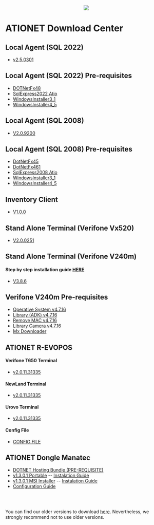 
<p align="center">
  <img src="https://github.com/Ationet/ationetdocs/raw/master/Content/Images/ATIOnetLogo_250x70.png" />
</p>

# ATIONET Download Center

## Local Agent (SQL 2022)
- [v2.5.0301](https://www.dropbox.com/scl/fi/bec511kgxj270nbk0knl7/LA-v2.5.0301.zip?rlkey=xxmv1aobwvqgfyb1q0iix9tqp&dl=1)

## Local Agent (SQL 2022) Pre-requisites
- [DOTNetFx48](https://www.dropbox.com/scl/fo/xz152qagna2ggeexgh5fx/AE9P8xSaBGyfw5HjYIxxJZk?rlkey=qaua545f5tb36nx3kpo32g3g8&dl=1)
- [SqlExpress2022 Atio](https://www.dropbox.com/scl/fo/heosnows0vc84gz73ofy3/AFgIG07cHyTJXD23PWu3PFA?rlkey=qdurzvgyptte10pqtsls2qjt5&dl=1)
- [WindowsInstaller3_1](https://www.dropbox.com/sh/3ougehv562y10lk/AABW_ut6GanPPQ_Vs4uz2tyea?dl=1)
- [WindowsInstaller4_5](https://www.dropbox.com/sh/nb0l663jln6jzaf/AAA5bZ-krsQua-qj829Itfw9a?dl=1)

## Local Agent (SQL 2008)
- [V2.0.9200](https://github.com/Ationet/ationetdownloads/raw/refs/heads/master/Download%20Files/Local%20Agent%20(SQL%202008)/LA%20V2.0.9200.zip)

## Local Agent (SQL 2008) Pre-requisites
- [DotNetFx45](https://www.dropbox.com/sh/7ce3wik49m4sl2w/AACJ9MW-xOD7TKfOIfbz3EYfa?dl=1)
- [DotNetFx461](https://www.dropbox.com/sh/1vbzunfx1p33hsp/AAAjKmXFY32RbT6oGdIyl0E-a?dl=1)
- [SqlExpress2008 Atio](https://www.dropbox.com/sh/hozg2pq9nkufb47/AACsadChxE2P-e1yVMLt0jgBa?dl=1)
- [WindowsInstaller3_1](https://www.dropbox.com/sh/3ougehv562y10lk/AABW_ut6GanPPQ_Vs4uz2tyea?dl=1)
- [WindowsInstaller4_5](https://www.dropbox.com/sh/nb0l663jln6jzaf/AAA5bZ-krsQua-qj829Itfw9a?dl=1)
    
    
## Inventory Client
- [V1.0.0](https://github.com/Ationet/ationetdownloads/raw/refs/heads/master/Download%20Files/Inventory%20Client/ATIONet%20Inventory%20Client%201.0.0.zip)
    
    
## Stand Alone Terminal (Verifone Vx520)
- [V2.0.0251](https://github.com/Ationet/ationetdownloads/raw/refs/heads/master/Download%20Files/Stand%20Alone%20Terminal%20(Verifone%20Vx520)/StandAlone%20(2.0.0251).zip)

        
## Stand Alone Terminal (Verifone V240m)
#### Step by step installation guide [HERE](https://github.com/Ationet/ationetdocs/blob/master/README_TechnicalDocumentation.md#v240m-standalone-terminal-installation-guide)
- [V3.8.6](https://github.com/Ationet/ationetdownloads/raw/refs/heads/master/Download%20Files/Stand%20Alone%20Terminal%20(Verifone%20V240m)/StandAlone%20V240mv3.8.6.tgz)
 
    
## Verifone V240m Pre-requisites
- [Operative System v4.7.16](https://www.dropbox.com/s/atg659vb5rbzm7r/dl.vos2-prod-Engage-release-31342300.tgz?dl=1)
- [Library (ADK) v4.7.16](https://www.dropbox.com/s/ieeah7e3i5t193u/dl.adk-4.7.16-1260-vos2-engage-prod.tgz?dl=1)
- [Remove MAC v4.7.16](https://www.dropbox.com/s/5prax0vxmb7b9u7/dl.mac-remove-3.80.11-prod.tgz?dl=1)
- [Library Camera v4.7.16](https://www.dropbox.com/s/o835ogktq4zvyem/dl.libhoneywell-0.3-4-prod.tar?dl=1)
- [Mx Downloader](https://www.dropbox.com/s/r15jo6iqubtkbon/MxDownloader_2.9.0_Setup.exe?dl=1)

## ATIONET R-EVOPOS

#### Verifone T650 Terminal
- [v2.0.11.31335](https://www.dropbox.com/scl/fi/uwx7pbqk2ne4izhtqhhv4/app-t650p-release.apk?rlkey=j76tyguhbuf6b7vi9htwo8m0w&st=y22983so&dl=1)

#### NewLand Terminal
- [v2.0.11.31335](https://www.dropbox.com/scl/fi/8x6nd0jomo7n1z8tp3r6l/revopos-compact_newland_v2.0.11.31335_vc29_signed.apk?rlkey=jto73kt1gi7dmjgctnl9u4vo8&st=28gjf4ev&dl=1)

#### Urovo Terminal
- [v2.0.11.31335](https://www.dropbox.com/scl/fi/cj441fzgm99nytkptmdh1/revopos-compact_urovo_v2.0.11.31335_vc29_20250430123116_signed-1.apk?rlkey=1y7vx425x571u93k6v25ivjqm&st=sn3zsu0l&dl=1)

#### Config File
- [CONFIG FILE](https://www.dropbox.com/scl/fi/iqvykbcbbg8w5izlxy7ph/config_vc_9.zip?rlkey=fzxsom4xsnr6amvf6nu7o2fnj&st=bj00dmpm&dl=1)

## ATIONET Dongle Manatec

- [DOTNET Hosting Bundle (PRE-REQUISITE)](https://www.dropbox.com/scl/fi/vljvuqzghngswnvvdaw58/dotnet-hosting-6.0.36-win.exe?rlkey=ka92j5hbi45x69gpp74rnt2me&st=kzu5mo18&dl=0)
- [v1.3.0.1 Portable](https://www.dropbox.com/scl/fi/fm7j1drs9aochwiz0otrk/Atio.DongleManatecPortable_1.3.0.1.zip?rlkey=ocizasshjf45wwhypy9qzqn98&st=06st2l0l&dl=0)
 -- [Instalation Guide](https://www.dropbox.com/scl/fi/ukjpw4v8wr2b3u28rrqfy/ATIONET-Dongle-Manatec-Portable-Installation-Guide.pdf?rlkey=ia19vjsykrlyp7ljb01rzd6xn&st=4f6umyv6&dl=0)
- [v1.3.0.1 MSI Installer](https://www.dropbox.com/scl/fi/oxhr6w8exs0dolatlci1j/AtionetDongleManatecSetup_1.3.0.1.zip?rlkey=88odlbey6h21ute0dk1eghtkx&st=zrzq915b&dl=0)  -- [Instalation Guide](https://www.dropbox.com/scl/fi/5w5mcid7m3qk1wj9nx7ep/ATIONET-Dongle-Manatec-MSI-Installation-Guide.pdf?rlkey=5jjj4skfgwo66bta9n4ig5c14&st=x9cy26nf&dl=0)
- [Configuration Guide](https://www.dropbox.com/scl/fi/51v2wfkdwzea1lbo9lwbp/ATIONET-Dongle-Manatec-Configuration-Guide.pdf?rlkey=3ycb6a8zuekolk1gv71dkvx37&st=u55turqr&dl=0)

<br />
<br />

You can find our older versions to download [here](https://github.com/Ationet/ationetdownloads/blob/master/Older%20Version.md). Nevertheless, we strongly recommend not to use older versions.
